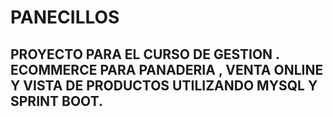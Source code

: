 # PANECILLOS
## PROYECTO PARA EL CURSO DE GESTION . ECOMMERCE PARA PANADERIA , VENTA ONLINE Y VISTA DE PRODUCTOS UTILIZANDO MYSQL Y SPRINT BOOT.
